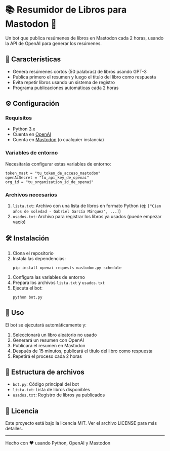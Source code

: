 # 📚 Resumidor de Libros para Mastodon 🤖

Un bot que publica resúmenes de libros en Mastodon cada 2 horas, usando la API de OpenAI para generar los resúmenes.

## 🚀 Características

- Genera resúmenes cortos (50 palabras) de libros usando GPT-3
- Publica primero el resumen y luego el título del libro como respuesta
- Evita repetir libros usando un sistema de registro
- Programa publicaciones automáticas cada 2 horas

## ⚙️ Configuración

### Requisitos

- Python 3.x
- Cuenta en [OpenAI](https://openai.com/)
- Cuenta en [Mastodon](https://mastodon.social/) (o cualquier instancia)

### Variables de entorno

Necesitarás configurar estas variables de entorno:

```
token_mast = "tu_token_de_acceso_mastodon"
openAiSecret = "tu_api_key_de_openai"
org_id = "tu_organization_id_de_openai"
```

### Archivos necesarios

1. `lista.txt`: Archivo con una lista de libros en formato Python (ej: `["Cien años de soledad - Gabriel García Márquez", ...]`)
2. `usados.txt`: Archivo para registrar los libros ya usados (puede empezar vacío)

## 🛠 Instalación

1. Clona el repositorio
2. Instala las dependencias:
   ```
   pip install openai requests mastodon.py schedule
   ```
3. Configura las variables de entorno
4. Prepara los archivos `lista.txt` y `usados.txt`
5. Ejecuta el bot:
   ```
   python bot.py
   ```

## 📝 Uso

El bot se ejecutará automáticamente y:
1. Seleccionará un libro aleatorio no usado
2. Generará un resumen con OpenAI
3. Publicará el resumen en Mastodon
4. Después de 15 minutos, publicará el título del libro como respuesta
5. Repetirá el proceso cada 2 horas

## 📄 Estructura de archivos

- `bot.py`: Código principal del bot
- `lista.txt`: Lista de libros disponibles
- `usados.txt`: Registro de libros ya publicados

## 📜 Licencia

Este proyecto está bajo la licencia MIT. Ver el archivo LICENSE para más detalles.

---

Hecho con ❤️ usando Python, OpenAI y Mastodon
